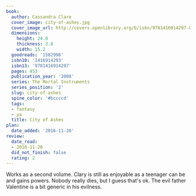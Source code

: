 ```yaml
---
book:
  author: Cassandra Clare
  cover_image: city-of-ashes.jpg
  cover_image_url: http://covers.openlibrary.org/b/isbn/9781416914297-L.jpg
  dimensions:
    height: 24.0
    thickness: 3.8
    width: 15.2
  goodreads: '1582996'
  isbn10: '1416914293'
  isbn13: '9781416914297'
  pages: 453
  publication_year: '2008'
  series: The Mortal Instruments
  series_position: '2'
  slug: city-of-ashes
  spine_color: '#bccccd'
  tags:
  - fantasy
  - ya
  title: City of Ashes
plan:
  date_added: '2016-11-20'
review:
  date_read:
  - 2016-11-20
  did_not_finish: false
  rating: 2
---
```


Works as a second volume. Clary is still as enjoyable as a teenager can be and gains powers. Nobody really dies, but I guess that's ok. The evil father Valentine is a bit generic in his evilness.
